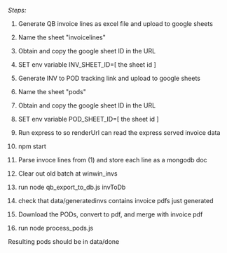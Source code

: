 
*Steps:*

1. Generate QB invoice lines as excel file and upload to google sheets
  1. Name the sheet "invoicelines"
  2. Obtain and copy the google sheet ID in the URL 
  3. SET env variable INV_SHEET_ID=[ the sheet id ]

2. Generate INV to POD tracking link and upload to google sheets
  1. Name the sheet "pods"
  2. Obtain and copy the google sheet ID in the URL 
  3. SET env variable POD_SHEET_ID=[ the sheet id ]

3. Run express to so renderUrl can read the express served invoice data
  1. npm start 

4. Parse invoce lines from (1) and store each line as a mongodb doc
  1. Clear out old batch at winwin_invs
  2. run node qb_export_to_db.js invToDb
  3. check that data/generatedinvs contains invoice pdfs just generated

5. Download the PODs, convert to pdf, and merge with invoice pdf
  1. run node process_pods.js

Resulting pods should be in data/done



